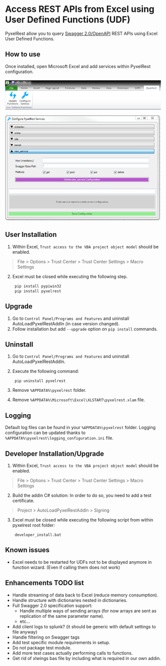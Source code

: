 Access REST APIs from Excel using User Defined Functions (UDF)
==============================================================
PyxelRest allow you to query [Swagger 2.0/OpenAPI](https://www.openapis.org) REST APIs using Excel User Defined Functions.

How to use
----------

Once installed, open Microsoft Excel and add services within PyxelRest configuration.

![Microsoft Excel add-in](addin/AutoLoadPyxelRestAddIn/resources/screenshot_pyxelrest_auto_load_ribbon.PNG)

![Configuration screen](addin/AutoLoadPyxelRestAddIn/resources/screenshot_configure_pyxelrest_services.PNG)

User Installation
------------

1. Within Excel, ``Trust access to the VBA project object model`` should be enabled.
> File > Options > Trust Center > Trust Center Settings > Macro Settings
2. Excel must be closed while executing the following step.

        pip install pypiwin32
        pip install pyxelrest

Upgrade
-------

1. Go to ``Control Panel/Programs and Features`` and uninstall AutoLoadPyxelRestAddIn (in case version changed).
2. Follow installation but add ``--upgrade`` option on ``pip install`` commands.

Uninstall
---------

1. Go to ``Control Panel/Programs and Features`` and uninstall AutoLoadPyxelRestAddIn.
2. Execute the following command:

        pip uninstall pyxelrest
3. Remove ``%APPDATA%\pyxelrest`` folder.
4. Remove ``%APPDATA%\Microsoft\Excel\XLSTART\pyxelrest.xlam`` file.

Logging
-------
Default log files can be found in your ``%APPDATA%\pyxelrest`` folder.
Logging configuration can be updated thanks to ``%APPDATA%\pyxelrest\logging_configuration.ini`` file.

Developer Installation/Upgrade
----------------------

1. Within Excel, ``Trust access to the VBA project object model`` should be enabled.
> File > Options > Trust Center > Trust Center Settings > Macro Settings
2. Build the addin C# solution:
In order to do so, you need to add a test certificate.
> Project > AutoLoadPyxelRestAddIn > Signing
3. Excel must be closed while executing the following script from within pyxelrest root folder:

        developer_install.bat

Known issues
------------

- Excel needs to be restarted for UDFs not to be displayed anymore in function wizard. (Even if calling them does not work)

Enhancements TODO list
----------------------

- Handle streaming of data back to Excel (reduce memory consumption).
- Handle structure with dictionaries nested in dictionaries.
- Full Swagger 2.0 specification support:
    - Handle multiple ways of sending arrays (for now arrays are sent as replication of the same parameter name).
    - etc...
- Add client logs to splunk? (it should be generic with default settings to file anyway)
- Handle filtering on Swagger tags
- Add test specific module requirements in setup.
- Do not package test module.
- Add more test cases actually performing calls to functions.
- Get rid of xlwings bas file by including what is required in our own addin.
